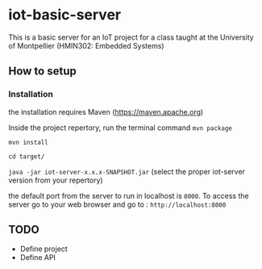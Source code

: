 # iot-basic-server
This is a basic server for an IoT project for a class taught at the University of Montpellier (HMIN302: Embedded Systems)

## How to setup
### Installation
the installation requires Maven (https://maven.apache.org)

Inside the project repertory, run the terminal command ```mvn package``` 

```mvn install```

```cd target/```

```java -jar iot-server-x.x.x-SNAPSHOT.jar```
(select the proper iot-server version from your repertory)

the default port from the server to run in localhost is ```8000```. To access the server go to your web browser and go to : ```http://localhost:8000```



## TODO

- Define project
- Define API
